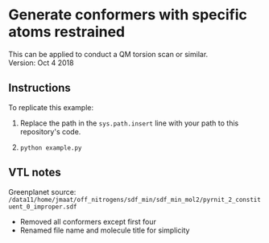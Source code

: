 # Generate conformers with specific atoms restrained

This can be applied to conduct a QM torsion scan or similar.  
Version: Oct 4 2018  

## Instructions

To replicate this example:

1. Replace the path in the `sys.path.insert` line with your path to this repository's code.

2. `python example.py`

## VTL notes

Greenplanet source: `/data11/home/jmaat/off_nitrogens/sdf_min/sdf_min_mol2/pyrnit_2_constituent_0_improper.sdf`  
* Removed all conformers except first four
* Renamed file name and molecule title for simplicity


